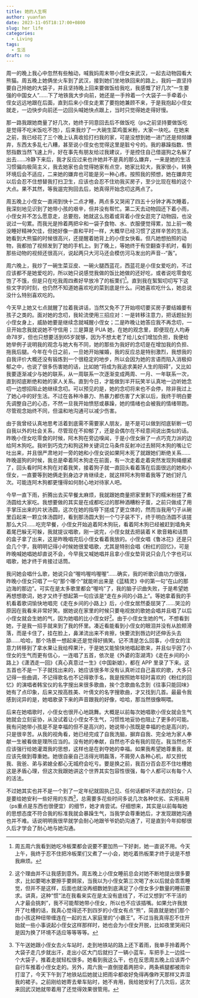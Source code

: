 ```yaml
---
title: 她的人生啊
author: yuanfan
date: 2023-11-05T18:17:00+0800
slug: her life
categories:
  - Living
tags:
  - 生活
draft: no
---
```


<!--more-->

周一的晚上我心中忽然有些触动，喊我妈周末带小侄女来武汉，一起去动物园看大熊猫。周五晚上她俩坐火车到了武汉，接到她们坐地铁回来的路上，我妈一直坚持要自己拎她的大袋子，并且坚持晚上回来要做饭给我吃，我感慨了好几次“一生要强的中国女人”……下了地铁我大步向前，她还是一手拎着一个大袋子一手牵着小侄女远远地跟在后面，直到后来小侄女走累了要抱她兼顾不来，于是我抱起小侄女就走，一边快步向前还一边回头喊她快点跟上，当时只觉得她走得好慢。

那一路我跟她商量了好几次，她终于同意回去后不做饭吃（ps之前坚持要做饭吃是觉得不吃米饭吃不饱），后来我炒了一大碗生菜鸡蛋米粉，大家一块吃。在她来之前，我已经花了三个晚上认真收拾打扫我的家，可是没想到她一进门还是频频嫌弃，东西太多乱七八糟，甚至说小侄女也觉得这里是脏兮兮的。我的暴躁指数、愤怒指数当然飞速上升，好在事先有朋友给过我建议，于是控住自己借遛狗之名躲了出去……冷静下来后，我才反应过来也许她并不是真的那么嫌弃，一来是她的生活习惯偏向极简主义，我去她家也会觉得她家有点空，她家比较大，我家很小，转换环境后会不适应，二来她的嫌弃也可能是另一种心疼。按照我的预想，她在嫌弃完以后会忍不住想替我打扫卫生，应该也会忍不住劝我买房子，至少比现在租的这个大点。果不其然，等我遛完狗回去后，她真得开始念叨这两点了。

周五晚上小侄女一直闹到快十二点才睡，两点多又哭闹了四五十分钟才再次睡着，我深刻地见识到了她带小孩的艰辛，但并没有帮忙。第二天去动物园还下着小雨，小侄女并不怎么愿意走，总要抱，她就这么抱着或背着小侄女逛完了动物园，也没说过一句累。而我光是拎着两把伞和一袋子食物、水、衣服便觉得累，加上前一晚没睡好精神欠佳，但她好像一直和平时一样，大概早已经习惯了这样辛苦的生活。她看到大熊猫的时候很高兴，还提醒着她背上的小侄女快看。但凡她想拍照的动物，我都拍了视频发到了她的手机上。到了晚上，等她终于有空翻查手机时，看到那些动物的视频还很高兴，说起两只大河马还会模仿河马发出的声音--“轰”。

周六晚上，我炒了一碗生菜豆皮、一碗火腿西蓝花，西蓝花是小侄女爱吃的，不过应该都不是她爱吃的，所以她只说感觉我做的饭比她做的还好吃，或者说吃零食吃饱了不饿，但是只在吃我周四煮好早放冷了的板栗们[^1]。直到我在絮絮叨叨写下这些文字的时刻，也仍然不知道她喜欢吃的菜到底是什么。问她喜欢吃什么，她总说没什么特别喜欢吃的。

[^1]:周五周六我看到她吃冷板栗都会说要不要加热一下好剥，她一直说不用。今天上午，我终于忍不住把冷板栗们又煮了一小会，她吃着热板栗才终于说是不想我麻烦。

今天早上她又七点就醒了拉着我讲话，当然又免不了开始唠叨要买房子要结婚要有孩子之类的。面对她的念叨，我轮流使用三招应对：一是转移注意力，把话题扯到小侄女身上，威胁她要是继续念就喊醒小侄女；二是昨晚让她答应我不再念叨，一旦开始念我就说她不守信用；三是算是 PUA 她，在她的观念里，即便现在人均寿命78岁，但也只想要活到65岁就够，因为不想太老了给儿女们增加负担，我便给她举例子说明我的观念与她大有不同，她的那些为我好的念叨是在增加我的负担、拖我后腿。今年在今日之前，一旦她开始摧婚，我的反应总是特别激烈，我想我的自我评价大概还没有锻炼到一个很稳定的地步，所以会因为她的言语而陷入消极抑郁之中，也说了很多伤害她的话，比如她“将成为我追求美好人生的阻碍”，又比如我要逐渐减少与她的联系，从一周联系一次逐渐变成两周、一月、一年联系一次，直到彻底断绝和她的家人关系。直到今日，才能做到半开玩笑半认真地一边听她念叨一边想招阻止她继续念叨。可以预见的是，她的念叨将来也不会停，除非我过上了她心中的好生活。不过在各种冷暴力、热暴力都伤害了大家以后，我终于明白要先调整自己的心态，不然一旦我开始愤怒或暴躁，她的情绪也会被我的情绪带跑。尽管观念始终不同，但温和地沟通可以减少伤害。

由于我曾经认真地思考活着到底需不需要家人朋友，是不是可以做到彻底斩断一切自我以外的社会关系，尽管现在不抑郁了，还是会偶尔在不经意间说出类似的话。昨晚小侄女吃零食的时候，阿木狗在旁边嗅闻，于是小侄女揪了一点巧克力派的边给阿木狗吃。我听到巧克力和狗这种关键词立马条件反射冲过去掰阿木狗的嘴让它吐出来，并且很严肃地对一旁的她和小侄女说如果阿木死了就跟她们断绝关系……昨晚遛狗的时候，我总是牵着阿木狗走在前面，有一次走着走着突然发现狗绳绷紧了，回头看时阿木狗在对着我笑，接着狗子就一直回头看着落在后面很远的她和小侄女，一直要等到她俩走到身边才肯继续走，就这样阿木狗带着我等了她们好几次。可能连阿木狗都更懂得如何耐心地对待家人吧。

今早一直下雨，折腾出去买早餐太麻烦，我就跟她商量把家里剩下的糯米粉搓了煮汤圆给大家吃。我想要做的其实是在成都吃过的那种酒糟粉子蛋，之前只做成了用手掌压出来的片状汤圆，这次在她的指导下搓成了更立体的，然而当我用勺子从碗里舀起来一颗立体汤圆时，看到那汤圆大到一个勺子装不下，终于明白汤圆不该搓那么大只……吃完早餐，小侄女开始追着阿木狗玩，看着阿木狗已经被赶到墙角夹着尾巴躲无可躲，我就提议唱歌，刚一说完，小侄女就去把装着 K 歌音箱和话筒的盒子拿了出来，这是昨晚唱完后小侄女看着我放的。小侄女唱《鲁冰花》还是只会几个字，我明明记得小时候她很爱唱歌，尤其是特别会唱《粉红的回忆》，可是昨晚喊她唱她却直说不会，今早我又喊她唱并且拿小侄女垫背说只会几个字也可以唱歌，她才终于肯接过话筒。

我问她会唱什么歌，她说只会“喔呜喔呜喔喔”……确实，我的听歌识曲功力很强，昨晚小侄女只唱了一句“那个哪个”就能听出来是《蓝精灵》中的第一句“在山的那边海的那边”。可实在是太多歌里都会“喔呜”了，我的脑子识曲失败，于是希望她再想想歌词，她才又终于想起第一句应该是“走在乡间的小路上”。等她拿着我的手机看着歌词愉快地唱完《走在乡间的小路上》后，小侄女居然委屈哭了……哭泣的原因在我看来非常好笑。据她说在家里的时候只要电视放的歌她会唱并且唱了以后小侄女就会生她的气，因为她唱的比小侄女好[^2]。由于小侄女生她的气，不想看到她，于是我一招手就来到了我的怀里。凑近看能看到小侄女的眼泪并没有从脸颊滑落，而是卡住了，挂在脸上，鼻涕流出来不肯擦，快要流到唇边时还伸舌头去舔……哈哈，那个场景一想起来还是觉得好搞笑。记不清是怎么回事，小侄女的注意力转移到了拿水果让我给榨果汁，于是她又能愉快地唱起歌来，并且似乎因了小侄女的生气而更有信心，一连唱了五首，依次是《外婆的澎湖湾》《走在乡间的小路上》《潇洒走一回》《真心真意过一生》《中国新娘》，都在 APP 里录了下来。这五首也不是一下子就找出来的，她应该很多年没有认真听过自己喜欢的歌，大多只记得一些曲调，不记得歌名也不记得歌手名，我是按照她年轻时喜欢的《粉红的回忆》的演唱者韩宝仪的名字搜出来很多歌曲，挨个念歌曲名念到《往事只能回味》她有了点印象，后来又按高胜美、叶倩文的名字搜歌曲，才又找到几首。最最令我感到诧异的是，她唱歌录下来的声音跟我的好像，哈哈，那当然很像啊喂。

[^2]:这个理由并不让我感到意外。周五晚上小侄女睡前总会对她不断地提出很多要求，比如要喝水要擦手要屙尿，当我以为小侄女第三次喝了水以后就会乖乖睡觉，但并不是这样，后面也就没再细数她到底满足了小侄女多少数量的睡前要求。讲真，这种“惯”法在我看来实在是太没有底线了，不过又想到“不干活的人才最会挑刺”，我不可能帮她带小侄女，所以也不应该插嘴。如果允许我放开了吐槽的话，我真心觉得还不到四岁的小侄女有点“熊”，简直就是她们那个由小孩这种纽带缠连在一起的五人家庭里的“小霸王”。不过当我真得忍不住开始就一些小事说起小侄女这样那样时，她也会为小侄女开脱，比如夜里哭闹只是因为换了环境不适应等等等等。

后来在她唱歌时，小侄女也很开心地跳舞。大概是以前每次她唱歌小侄女就会生气她就会立刻妥协，从没试着让小侄女不生气，习惯性地妥协也阻止了更多的可能。我有问她带小孩是不是幸福的但不是高兴的，她说带小孩既是幸福的也是高兴的，只是很辛苦。从我的视角看，她已经完成了自我洗脑，摒弃自我、完全地为家人奉献一生被看做是理所应当的。没有她的奉献，自然也不会有我的现在。我当然也不应该强行给她灌溉我的思想，这样也是在剥夺她的幸福。如果我希望她尊重我，就应该先做到尊重她。她很自豪自己活得光明磊落，不屑旁人各种心机，却又担忧我、我爸、弟与弟媳全都心无城府会吃亏。要是换之前，我百分百会忍不住吐槽她这是矛盾心理，但这次我跟她讲这个世界其实包容性很强，每个人都可以有每个人的活法。

不过她其实也并不是一个到了一定年纪就固执己见、任何话都听不进去的妇女，只是要给她安利一些好用的东西[^3]，总需要多花些时间多说几次各种优劣、实用易用（ps重点是东西也很便宜）的细节，她才肯尝试。仔细想来，其实是以前每每她的思想态度不符合我的标准我就会暴躁生气，当我学会尊重她后，才发现跟她沟通也并不难。话说明明我很早就学会耐心地跟爷爷奶奶沟通了，可是直到今年抑郁很久后才学会了耐心地与她沟通。

[^3]:下午送她跟小侄女去火车站时，走到地铁站的路上还下着雨，我单手拎着两个大袋子走几步就出汗，走出小区大门后就扫了一辆小蓝车，车把手上一边挂一个大袋子，推着走就轻松很多。她看到我这么干，也在反思周五晚上应该弄个自行车推着小侄女走的。另外，周六我一直倒提着两把伞，两条裤腿都被雨伞打湿了，今天下午到了地铁站后她就让把雨伞都收好免得再像昨天那样又弄湿我的裙子。之前刚给她寄去晕车贴时，她不肯用，我给她安利了几次后，这次来回武汉她就带着用了还觉得效果很管用。
